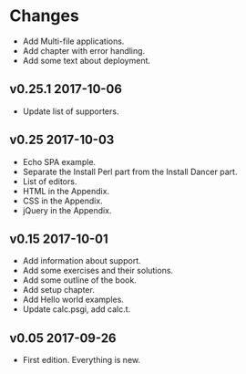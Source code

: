 # Changes

* Add Multi-file applications.
* Add chapter with error handling.
* Add some text about deployment.

## v0.25.1 2017-10-06

* Update list of supporters.

## v0.25 2017-10-03

* Echo SPA example.
* Separate the Install Perl part from the Install Dancer part.
* List of editors.
* HTML in the Appendix.
* CSS in the Appendix.
* jQuery in the Appendix.

## v0.15 2017-10-01

* Add information about support.
* Add some exercises and their solutions.
* Add some outline of the book.
* Add setup chapter.
* Add Hello world examples.
* Update calc.psgi, add calc.t.

## v0.05 2017-09-26

* First edition. Everything is new.

